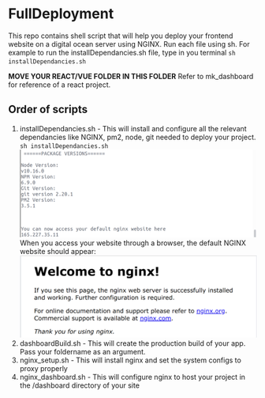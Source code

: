 # FullDeployment
This repo contains shell script that will help you deploy your frontend website on a digital ocean server using NGINX.
Run each file using sh. For example to run the installDependancies.sh file, type in you terminal `sh installDependancies.sh`

**MOVE YOUR REACT/VUE FOLDER IN THIS FOLDER**
Refer to mk_dashboard for reference of a react project.

## Order of scripts
1. installDependancies.sh - This will install and configure all the relevant dependancies like NGINX, pm2, node, git needed to deploy your project.
`sh installDependancies.sh`
![Alt text](Tutorial_Pictures/installDependancies.png?raw=true "Output of screen")
When you access your website through a browser, the default NGINX website should appear:
![Alt text](Tutorial_Pictures/installDependanciesNGINX.png?raw=true "Output of screen")
2. dashboardBuild.sh - This will create the production build of your app. Pass your foldername as an argument.
3. nginx_setup.sh - This will install nginx and set the system configs to proxy properly
4. nginx_dashboard.sh - This will configure nginx to host your project in the /dashboard directory of your site
